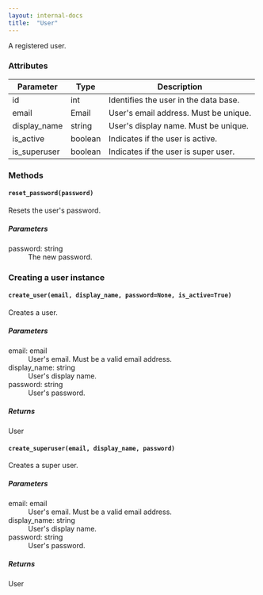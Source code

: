 ```yaml
---
layout: internal-docs
title:  "User"
---
```


A registered user.

### Attributes

Parameter              | Type                     | Description
-----------------------|--------------------------|-----------------------------------------------
id                     | int                      | Identifies the user in the data base.
email                  | Email                    | User's email address. Must be unique.
display_name           | string                   | User's display name. Must be unique.
is_active              | boolean                  | Indicates if the user is active.
is_superuser           | boolean                  | Indicates if the user is super user.

### Methods

#### `reset_password(password)`

Resets the user's password.

##### Parameters

<dl class="parameters">
    <dt>password: <span class="type">string</span></dt>
        <dd>The new password.</dd>
</dl>

### Creating a user instance

#### `create_user(email, display_name, password=None, is_active=True)`

Creates a user.

##### Parameters

<dl class="parameters">
    <dt>email: <span class="type">email</span></dt>
        <dd>User's email. Must be a valid email address.</dd>
    <dt>display_name: <span class="type">string</span></dt>
        <dd>User's display name.</dd>
    <dt>password: <span class="type">string</span></dt>
        <dd>User's password.</dd>
</dl>

##### Returns

<span class="type">User</span>

#### `create_superuser(email, display_name, password)`

Creates a super user.

##### Parameters

<dl class="parameters">
    <dt>email: <span class="type">email</span></dt>
        <dd>User's email. Must be a valid email address.</dd>
    <dt>display_name: <span class="type">string</span></dt>
        <dd>User's display name.</dd>
    <dt>password: <span class="type">string</span></dt>
        <dd>User's password.</dd>
</dl>

##### Returns

<span class="type">User</span>
